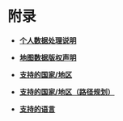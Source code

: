 # 附录<a name="ZH-CN_TOPIC_0000001099501046"></a>

-   **[个人数据处理说明](personal-data.md)**  

-   **[地图数据版权声明](map-data-copyright-statement.md)**  

-   **[支持的国家/地区](supported-countries-and-regions.md)**  

-   **[支持的国家/地区（路径规划）](supported-countries-and-regions-route-planning.md)**  

-   **[支持的语言](supported-language.md)**  


